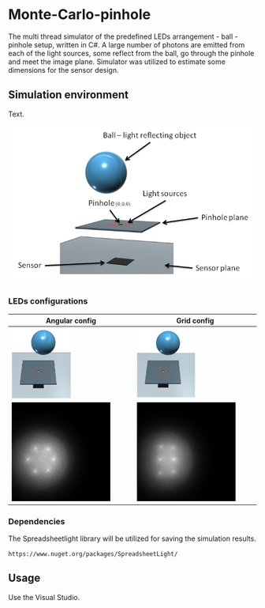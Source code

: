 # Monte-Carlo-pinhole

The multi thread simulator of the predefined LEDs arrangement - ball - pinhole setup, written in C#. A large number of photons are emitted from each of the light sources, some reflect from the ball, go through the pinhole and meet the image plane. Simulator was utilized to estimate some dimensions for the sensor design.

## Simulation environment

Text.

![Overview image](./src/Readme.png)

### LEDs configurations

| Angular config  | Grid config |
| ------------- | ------------- |
| <img src="./src/angsm.png" width="50%" height="50%">  | <img src="./src/gridsm.png" width="50%" height="50%">  |
| <img src="./src/anglren.png">  | <img src="./src/gridren.png">  |

### Dependencies

The Spreadsheetlight library will be utilized for saving the simulation results.
```
https://www.nuget.org/packages/SpreadsheetLight/
```

## Usage

Use the Visual Studio.
